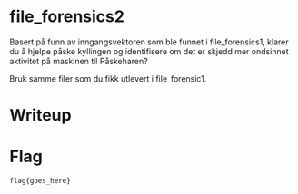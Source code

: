 # file_forensics2

Basert på funn av inngangsvektoren som ble funnet i file_forensics1, klarer du å hjelpe påske kyllingen og identifisere om det er skjedd mer ondsinnet aktivitet på maskinen til Påskeharen?

Bruk samme filer som du fikk utlevert i file_forensic1.

# Writeup

<Enter writeup here>

# Flag

```
flag{goes_here}
```